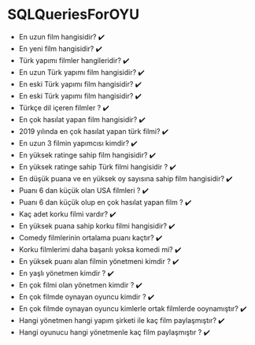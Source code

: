 # SQLQueriesForOYU

* En uzun film hangisidir? :heavy_check_mark:
* En yeni film hangisidir? :heavy_check_mark:
* Türk yapımı filmler hangileridir? :heavy_check_mark:
* En uzun Türk yapımı film hangisidir? :heavy_check_mark:
* En eski Türk yapımı film hangisidir? :heavy_check_mark:
* En eski Türk yapımı film hangisidir? :heavy_check_mark:
* Türkçe dil içeren filmler ? :heavy_check_mark:
* En çok hasılat yapan film hangisidir? :heavy_check_mark:
* 2019 yılında en çok hasılat yapan türk filmi? :heavy_check_mark:
* En uzun 3 filmin yapımcısı kimdir? :heavy_check_mark:
* En yüksek ratinge sahip film hangisidir? :heavy_check_mark:
* En yüksek ratinge sahip Türk filmi hangisidir ?  :heavy_check_mark:
* En düşük puana ve en yüksek oy sayısına sahip film hangisidir? :heavy_check_mark:
* Puanı 6 dan küçük olan USA filmleri ? :heavy_check_mark:
* Puanı 6 dan küçük olup en çok hasılat yapan film ? :heavy_check_mark:
* Kaç adet korku filmi vardır? :heavy_check_mark:
* En yüksek puana sahip korku filmi hangisidir? :heavy_check_mark:
* Comedy filmlerinin ortalama puanı kaçtır? :heavy_check_mark:
* Korku filmlerimi daha başarılı yoksa komedi mi? :heavy_check_mark:
* En yüksek puanı alan filmin yönetmeni kimdir ? :heavy_check_mark:
* En yaşlı yönetmen kimdir ? :heavy_check_mark:
* En çok filmi olan yönetmen kimdir ? :heavy_check_mark:
* En çok filmde oynayan oyuncu kimdir ? :heavy_check_mark:
* En çok filmde oynayan oyuncu kimlerle ortak filmlerde ooynamıştır? :heavy_check_mark:
* Hangi yönetmen hangi yapım şirketi ile kaç film paylaşmıştır? :heavy_check_mark:
* Hangi oyunucu hangi yönetmenle kaç film paylaşmıştır ? :heavy_check_mark:

